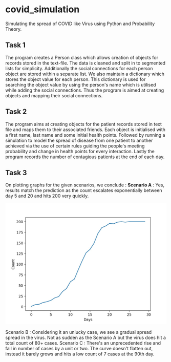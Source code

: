 # covid_simulation
Simulating the spread of COVID like Virus using Python and Probability Theory.

## Task 1 
The program creates a Person class which allows creation of objects for records stored in the text-file.
The data is cleaned and split in to segmented lists for simplicity. Additionally the social connections for each person
object are stored within a separate list. We also maintain a dictionary which stores the  object value for each person.
This dictionary is used for searching the object value by using the person's name which is utilised while adding the
social connections. Thus the program is aimed at creating objects and mapping their social connections.

## Task 2
The program aims at creating objects for the patient records stored in text file and maps them to their associated friends.
Each object is initialised with a first name, last name and some initial health points. Followed by running a simulation
to model the spread of disease from one patient to another achieved via the use of certain rules guiding the people's
meeting probability and change in health points for every interaction. Lastly the program records the number of
contagious patients at the end of each day.

## Task 3
On plotting graphs for the given scenarios, we conclude :
**Scenario A** : Yes, results match the prediction as the count escalates exponentially between day 5 and 20 and hits 200 very quickly.

![graph 1](https://github.com/simransinghgulati/covid_simulation/blob/main/scenario_A.jpg?raw=true)

Scenario B : Considering it an unlucky case, we see a gradual spread spread in the virus. Not as sudden as the Scenario A but the virus does hit a total count of 80+ cases.
Scenario C : There's an unprecedented rise and fall in number of cases by a unit or two. The curve doesn't flatten out, instead it barely grows and hits a low count of 7 cases at the 90th day.
